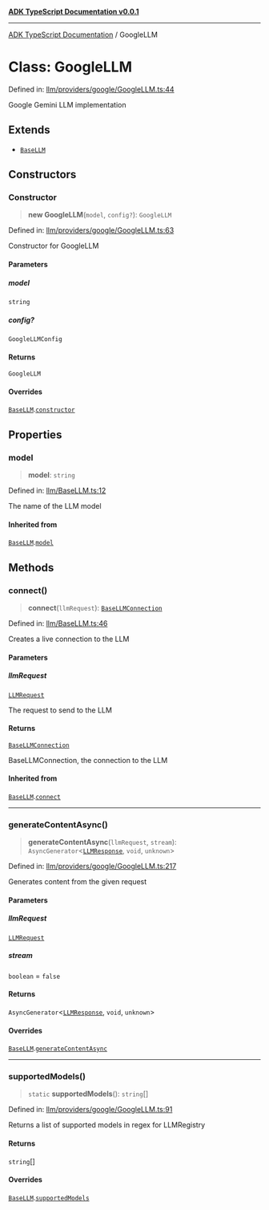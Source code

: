 [**ADK TypeScript Documentation v0.0.1**](../README.md)

***

[ADK TypeScript Documentation](../globals.md) / GoogleLLM

# Class: GoogleLLM

Defined in: [llm/providers/google/GoogleLLM.ts:44](https://github.com/pontus-devoteam/adk-typescript/blob/9fe8a397cfb495545a029b2d9b6f8a0adf2c2de5/src/llm/providers/google/GoogleLLM.ts#L44)

Google Gemini LLM implementation

## Extends

- [`BaseLLM`](BaseLLM.md)

## Constructors

### Constructor

> **new GoogleLLM**(`model`, `config?`): `GoogleLLM`

Defined in: [llm/providers/google/GoogleLLM.ts:63](https://github.com/pontus-devoteam/adk-typescript/blob/9fe8a397cfb495545a029b2d9b6f8a0adf2c2de5/src/llm/providers/google/GoogleLLM.ts#L63)

Constructor for GoogleLLM

#### Parameters

##### model

`string`

##### config?

`GoogleLLMConfig`

#### Returns

`GoogleLLM`

#### Overrides

[`BaseLLM`](BaseLLM.md).[`constructor`](BaseLLM.md#constructor)

## Properties

### model

> **model**: `string`

Defined in: [llm/BaseLLM.ts:12](https://github.com/pontus-devoteam/adk-typescript/blob/9fe8a397cfb495545a029b2d9b6f8a0adf2c2de5/src/llm/BaseLLM.ts#L12)

The name of the LLM model

#### Inherited from

[`BaseLLM`](BaseLLM.md).[`model`](BaseLLM.md#model)

## Methods

### connect()

> **connect**(`llmRequest`): [`BaseLLMConnection`](BaseLLMConnection.md)

Defined in: [llm/BaseLLM.ts:46](https://github.com/pontus-devoteam/adk-typescript/blob/9fe8a397cfb495545a029b2d9b6f8a0adf2c2de5/src/llm/BaseLLM.ts#L46)

Creates a live connection to the LLM

#### Parameters

##### llmRequest

[`LLMRequest`](LLMRequest.md)

The request to send to the LLM

#### Returns

[`BaseLLMConnection`](BaseLLMConnection.md)

BaseLLMConnection, the connection to the LLM

#### Inherited from

[`BaseLLM`](BaseLLM.md).[`connect`](BaseLLM.md#connect)

***

### generateContentAsync()

> **generateContentAsync**(`llmRequest`, `stream`): `AsyncGenerator`\<[`LLMResponse`](LLMResponse.md), `void`, `unknown`\>

Defined in: [llm/providers/google/GoogleLLM.ts:217](https://github.com/pontus-devoteam/adk-typescript/blob/9fe8a397cfb495545a029b2d9b6f8a0adf2c2de5/src/llm/providers/google/GoogleLLM.ts#L217)

Generates content from the given request

#### Parameters

##### llmRequest

[`LLMRequest`](LLMRequest.md)

##### stream

`boolean` = `false`

#### Returns

`AsyncGenerator`\<[`LLMResponse`](LLMResponse.md), `void`, `unknown`\>

#### Overrides

[`BaseLLM`](BaseLLM.md).[`generateContentAsync`](BaseLLM.md#generatecontentasync)

***

### supportedModels()

> `static` **supportedModels**(): `string`[]

Defined in: [llm/providers/google/GoogleLLM.ts:91](https://github.com/pontus-devoteam/adk-typescript/blob/9fe8a397cfb495545a029b2d9b6f8a0adf2c2de5/src/llm/providers/google/GoogleLLM.ts#L91)

Returns a list of supported models in regex for LLMRegistry

#### Returns

`string`[]

#### Overrides

[`BaseLLM`](BaseLLM.md).[`supportedModels`](BaseLLM.md#supportedmodels)
